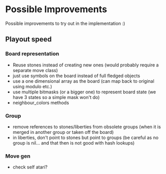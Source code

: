 # Possible Improvements

Possible improvements to try out in the implementation :)

## Playout speed

### Board representation
* Reuse stones instead of creating new ones (would probably require a separate move class)
* just use symbols on the board instead of full fledged objects
* use a one dimensional array as the board (can map back to original using modulo etc.)
* use multiple bitmasks (or a bigger one) to represent board state (we have 3 states so a simple mask won't do)
* neighbour_colors methods

### Group
* remove references to stones/liberties from obsolete groups (when it is merged in another group or taken off the board)
* in liberties, don't point to stones but point to groups (be careful as no group is nil... and that then is not good with hash lookups)

### Move gen
* check self atari?